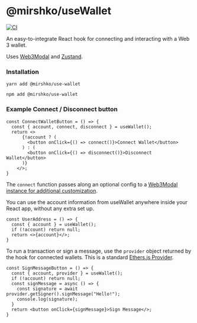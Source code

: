# @mirshko/useWallet

[![CI](https://github.com/mirshko/use-wallet/actions/workflows/main.yml/badge.svg)](https://github.com/mirshko/use-wallet/actions/workflows/main.yml)

An easy-to-integrate React hook for connecting and interacting with a Web 3 wallet.

Uses [Web3Modal](https://github.com/Web3Modal/web3modal) and [Zustand](https://github.com/pmndrs/zustand).

### Installation

```
yarn add @mirshko/use-wallet
```

```
npm add @mirshko/use-wallet
```

### Example Connect / Disconnect button

```
const ConnectWalletButton = () => {
  const { account, connect, disconnect } = useWallet();
  return <>
      {!account ? (
        <button onClick={() => connect()}>Connect Wallet</button>
      ) : (
        <button onClick={() => disconnect()}>Disconnect Wallet</button>
      )}
    </>;
}
```

The `connect` function passes along an optional config to a [Web3Modal instance for additional customization](https://github.com/Web3Modal/web3modal#usage).

You can use the account information from useWallet anywhere inside your React app, without any extra set up.

```
const UserAddress = () => {
  const { account } = useWallet();
  if (!account) return null;
  return <>{account}</>;
}

```

To run a transaction or sign a message, use the `provider` object returned by the hook for connected wallets. This is a standard [Ethers.js Provider](https://docs.ethers.io/v5/api/providers/provider/).

```
const SignMessageButton = () => {
  const { account, provider } = useWallet();
  if (!account) return null;
  const signMessage = async () => {
    const signature = await provider.getSigner().signMessage("Hello!");
    console.log(signature);
  }
  return <button onClick={signMessage}>Sign Message</>;
}

```
